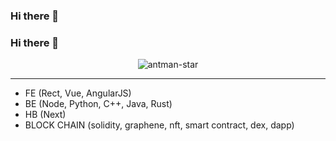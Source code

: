 ### Hi there 👋

<!--
**antmanstar/antmanstar** is a ✨ _special_ ✨ repository because its `README.md` (this file) appears on your GitHub profile.

Here are some ideas to get you started:

- 🔭 I’m currently working on ...
- 🌱 I’m currently learning ...
- 👯 I’m looking to collaborate on ...
- 🤔 I’m looking for help with ...
- 💬 Ask me about ...
- 📫 How to reach me: ...
- 😄 Pronouns: ...
- ⚡ Fun fact: ...
-->

### Hi there 👋

<!--
**Rongronggg9/Rongronggg9** is a ✨ _special_ ✨ repository because its `README.md` (this file) appears on your GitHub profile.

Here are some ideas to get you started:

- 🔭 I’m currently working on ...
- 🌱 I’m currently learning ...
- 👯 I’m looking to collaborate on ...
- 🤔 I’m looking for help with ...
- 💬 Ask me about ...
- 📫 How to reach me: ...
- 😄 Pronouns: ...
- ⚡ Fun fact: ...
-->

<div align="center">
  <img src="https://www.google.com.hk/imgres?imgurl=https%3A%2F%2Fstatic.boredpanda.com%2Fblog%2Fwp-content%2Fuploads%2F2018%2F07%2F5b51cb957de12-png__700.jpg&imgrefurl=https%3A%2F%2Fwww.boredpanda.com%2Ffunny-animal-reviews%2F&tbnid=q7SMWLusf0jiCM&vet=12ahUKEwjAk6SK7YX5AhUJ8ZQKHSiTCjIQMyhIegQIARBx..i&docid=vitdotC5e-ZJ1M&w=700&h=368&q=ant%20star%20working&ved=2ahUKEwjAk6SK7YX5AhUJ8ZQKHSiTCjIQMyhIegQIARBx" alt="antman-star">
</div>

<hr>

- FE (Rect, Vue, AngularJS)
- BE (Node, Python, C++, Java, Rust)
- HB (Next)
- BLOCK CHAIN (solidity, graphene, nft, smart contract, dex, dapp)
